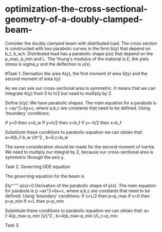 # optimization-the-cross-sectional-geometry-of-a-doubly-clamped-beam-
Consider the doubly clamped beam with distributed load. The cross section is constructed with two parabolic curves in the form b(y) that depend on b_t, b_w,h. Distributed load has a parabolic shape p(x) that depend on the p_max, p_min and L. The Young's modulus of the material is E, the yiels stress is sigma_y and the deflection is u(x). 

#Task 1. Derivation the area A(y), the first moment of area Q(y) and the second moment of area I(y)

As we can see our cross-sectional area is symmetric. It means that we can integrate A(y) from 0 to h/2 but need to multiply by 2.

Define b(y):
We have parabolic shapes. The main equation for a parabola is
x =ay^2+by+c, where a,b,c are constants that need to be defined. Using ‘boundary’ conditions: 

If y=0 then x=b_w
If y=h/2 then x=b_f
If y=-h/2 then x=b_f

Substitute these conditions to parabolic equation we can obtain that:
 a=4(b_f-b_w )/h^2 ,  b=0,c=b_w

The same consideration should be made for the second moment of inertia. We need to multiply our integral by 2, because our cross-sectional area is symmetric through the axis y.

Task 2. Governing ODE equation 

The governing equation for the beam is 

EIy^''''-p(x)=0
Derivation of the parabolic shape of p(x). The main equation for parabola is p =ax^2+bx+c, where a,b,c are constants that need to be defined. Using ‘boundary’ conditions: 
If x=L/2 then p=p_max
If x=0 then p=p_min
If x=L then p=p_min

Substitute these conditions to parabolic equation we can obtain that:
 a=(-4(p_max-p_min ))/L^2 ,  b=4(p_max-p_min )/L,c=p_min
 
 Task 3.

